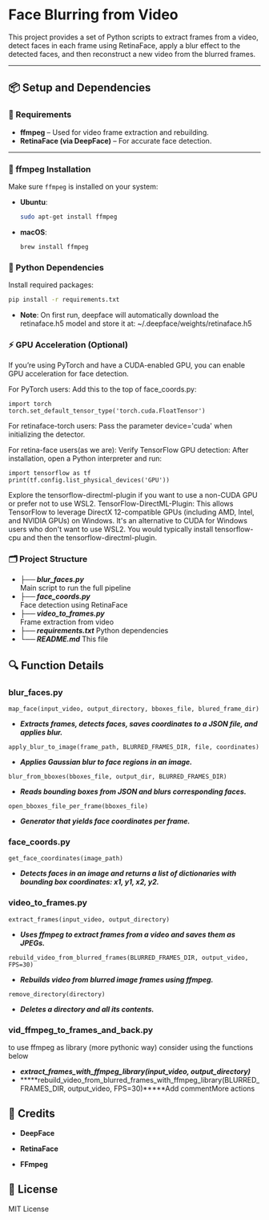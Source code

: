 # Face Blurring from Video

This project provides a set of Python scripts to extract frames from a video, detect faces in each frame using RetinaFace, apply a blur effect to the detected faces, and then reconstruct a new video from the blurred frames.

---

## 📦 Setup and Dependencies

### 🧰 Requirements

- **ffmpeg** – Used for video frame extraction and rebuilding.
- **RetinaFace (via DeepFace)** – For accurate face detection.

---

### 🧪 ffmpeg Installation

Make sure `ffmpeg` is installed on your system:

- **Ubuntu**:
  ```bash
  sudo apt-get install ffmpeg
  ```

- **macOS**:
   ```bash
   brew install ffmpeg
   ```

### 🐍 Python Dependencies

Install required packages:

   ```bash
   pip install -r requirements.txt
   ```

- **Note**: 
   On first run, deepface will automatically download the retinaface.h5 model and store it at:
   ~/.deepface/weights/retinaface.h5


### ⚡️ GPU Acceleration (Optional)

If you’re using PyTorch and have a CUDA-enabled GPU, you can enable GPU acceleration for face detection.

For PyTorch users:
Add this to the top of face_coords.py:
   ```python: 
   import torch
   torch.set_default_tensor_type('torch.cuda.FloatTensor')
   ```

For retinaface-torch users:
Pass the parameter device='cuda' when initializing the detector.

For retina-face users(as we are):
Verify TensorFlow GPU detection:
After installation, open a Python interpreter and run:
   ```python:
   import tensorflow as tf
   print(tf.config.list_physical_devices('GPU'))
   ```
Explore the tensorflow-directml-plugin if you want to use a non-CUDA GPU or prefer not to use WSL2.
TensorFlow-DirectML-Plugin: This allows TensorFlow to leverage DirectX 12-compatible GPUs (including AMD, Intel, and NVIDIA GPUs) on Windows. It's an alternative to CUDA for Windows users who don't want to use WSL2. You would typically install tensorflow-cpu and then the tensorflow-directml-plugin.

### 🗂 Project Structure
- ***├── blur_faces.py***           
Main script to run the full pipeline
- ***├── face_coords.py***          
Face detection using RetinaFace
- ***├── video_to_frames.py***      
Frame extraction from video
- ***├── requirements.txt***
Python dependencies
- ***└── README.md***
This file

## 🔍 Function Details

### blur_faces.py

`map_face(input_video, output_directory, bboxes_file, blured_frame_dir)`
- ***Extracts frames, detects faces, saves coordinates to a JSON file, and applies blur.***

`apply_blur_to_image(frame_path, BLURRED_FRAMES_DIR, file, coordinates)`
- ***Applies Gaussian blur to face regions in an image.***

`blur_from_bboxes(bboxes_file, output_dir, BLURRED_FRAMES_DIR)`
- ***Reads bounding boxes from JSON and blurs corresponding faces.***

`open_bboxes_file_per_frame(bboxes_file)`
- ***Generator that yields face coordinates per frame.***

### face_coords.py

`get_face_coordinates(image_path)`
- ***Detects faces in an image and returns a list of dictionaries with bounding box coordinates: x1, y1, x2, y2.***

### video_to_frames.py

`extract_frames(input_video, output_directory)`
- ***Uses ffmpeg to extract frames from a video and saves them as JPEGs.***

`rebuild_video_from_blurred_frames(BLURRED_FRAMES_DIR, output_video, FPS=30)`
- ***Rebuilds video from blurred image frames using ffmpeg.***

`remove_directory(directory)`
- ***Deletes a directory and all its contents.***

### vid_ffmpeg_to_frames_and_back.py

to use ffmpeg as library (more pythonic way)
consider using the functions below

- *****extract_frames_with_ffmpeg_library(input_video, output_directory)*****
- *****rebuild_video_from_blurred_frames_with_ffmpeg_library(BLURRED_FRAMES_DIR, output_video, FPS=30)*****Add commentMore actions



## 🧠 Credits
- **DeepFace**

- **RetinaFace**

- **FFmpeg**


## 📜 License
MIT License